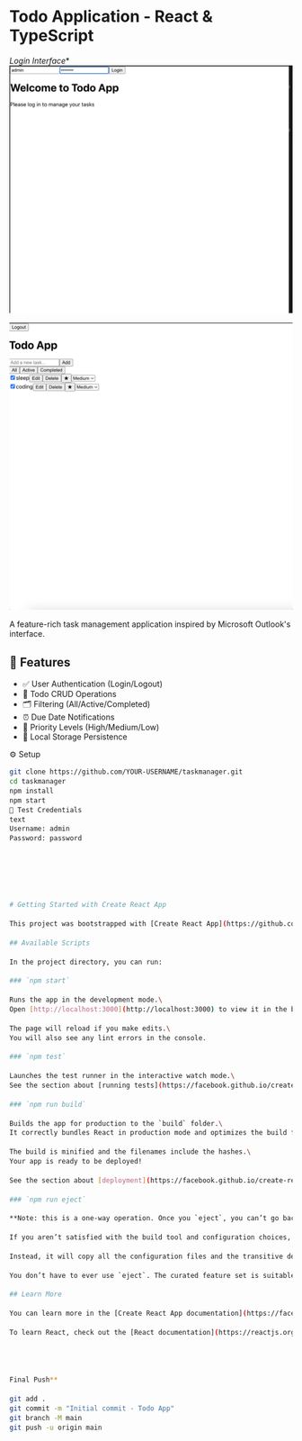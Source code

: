 # Todo Application - React & TypeScript

*Login Interface** 
![Login Screen](./screenshots/login.png) 

![App Preview](./screenshots/todos.png)


A feature-rich task management application inspired by Microsoft Outlook's interface.

## 🔑 Features
- ✅ User Authentication (Login/Logout)
- 📝 Todo CRUD Operations
- 🗂️ Filtering (All/Active/Completed)
- ⏰ Due Date Notifications
- 🚀 Priority Levels (High/Medium/Low)
- 💾 Local Storage Persistence

⚙️ Setup
```bash
git clone https://github.com/YOUR-USERNAME/taskmanager.git
cd taskmanager
npm install
npm start
🔐 Test Credentials
text
Username: admin
Password: password






# Getting Started with Create React App

This project was bootstrapped with [Create React App](https://github.com/facebook/create-react-app).

## Available Scripts

In the project directory, you can run:

### `npm start`

Runs the app in the development mode.\
Open [http://localhost:3000](http://localhost:3000) to view it in the browser.

The page will reload if you make edits.\
You will also see any lint errors in the console.

### `npm test`

Launches the test runner in the interactive watch mode.\
See the section about [running tests](https://facebook.github.io/create-react-app/docs/running-tests) for more information.

### `npm run build`

Builds the app for production to the `build` folder.\
It correctly bundles React in production mode and optimizes the build for the best performance.

The build is minified and the filenames include the hashes.\
Your app is ready to be deployed!

See the section about [deployment](https://facebook.github.io/create-react-app/docs/deployment) for more information.

### `npm run eject`

**Note: this is a one-way operation. Once you `eject`, you can’t go back!**

If you aren’t satisfied with the build tool and configuration choices, you can `eject` at any time. This command will remove the single build dependency from your project.

Instead, it will copy all the configuration files and the transitive dependencies (webpack, Babel, ESLint, etc) right into your project so you have full control over them. All of the commands except `eject` will still work, but they will point to the copied scripts so you can tweak them. At this point you’re on your own.

You don’t have to ever use `eject`. The curated feature set is suitable for small and middle deployments, and you shouldn’t feel obligated to use this feature. However we understand that this tool wouldn’t be useful if you couldn’t customize it when you are ready for it.

## Learn More

You can learn more in the [Create React App documentation](https://facebook.github.io/create-react-app/docs/getting-started).

To learn React, check out the [React documentation](https://reactjs.org/).




Final Push**

git add .
git commit -m "Initial commit - Todo App"
git branch -M main
git push -u origin main